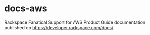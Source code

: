 # docs-aws

Rackspace Fanatical Support for AWS Product Guide documentation published on https://developer.rackspace.com/docs/
